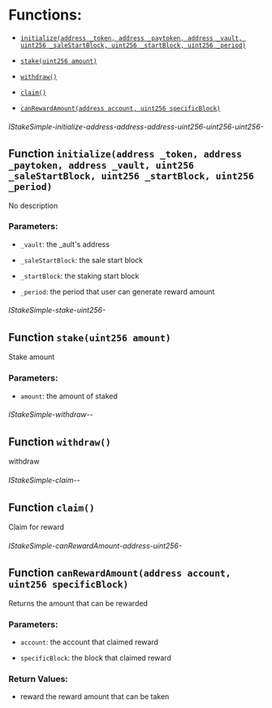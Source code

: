 # Functions:

- [`initialize(address _token, address _paytoken, address _vault, uint256 _saleStartBlock, uint256 _startBlock, uint256 _period)`](#IStakeSimple-initialize-address-address-address-uint256-uint256-uint256-)

- [`stake(uint256 amount)`](#IStakeSimple-stake-uint256-)

- [`withdraw()`](#IStakeSimple-withdraw--)

- [`claim()`](#IStakeSimple-claim--)

- [`canRewardAmount(address account, uint256 specificBlock)`](#IStakeSimple-canRewardAmount-address-uint256-)

###### IStakeSimple-initialize-address-address-address-uint256-uint256-uint256-

## Function `initialize(address _token, address _paytoken, address _vault, uint256 _saleStartBlock, uint256 _startBlock, uint256 _period)`

No description

### Parameters:

- `_vault`:  the _ault's address

- `_saleStartBlock`:  the sale start block

- `_startBlock`:  the staking start block

- `_period`: the period that user can generate reward amount

###### IStakeSimple-stake-uint256-

## Function `stake(uint256 amount)`

Stake amount

### Parameters:

- `amount`:  the amount of staked

###### IStakeSimple-withdraw--

## Function `withdraw()`

withdraw

###### IStakeSimple-claim--

## Function `claim()`

Claim for reward

###### IStakeSimple-canRewardAmount-address-uint256-

## Function `canRewardAmount(address account, uint256 specificBlock)`

Returns the amount that can be rewarded

### Parameters:

- `account`:  the account that claimed reward

- `specificBlock`: the block that claimed reward

### Return Values:

- reward the reward amount that can be taken
